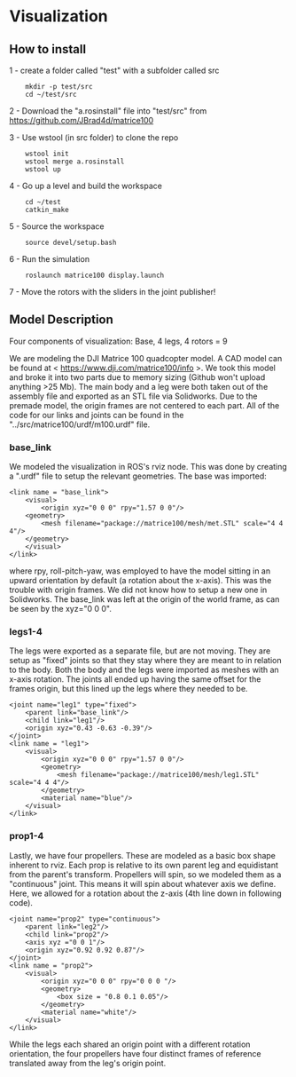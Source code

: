 # Visualization
## How to install
1 - create a folder called "test" with a subfolder called src
```
	mkdir -p test/src
	cd ~/test/src
```
2 - Download the "a.rosinstall" file into "test/src" from https://github.com/JBrad4d/matrice100

3 - Use wstool (in src folder) to clone the repo
```
	wstool init
	wstool merge a.rosinstall
	wstool up
```
4 - Go up a level and build the workspace
```
	cd ~/test
	catkin_make
```
5 - Source the workspace
```
	source devel/setup.bash
```
6 - Run the simulation
```
	roslaunch matrice100 display.launch
```
7 - Move the rotors with the sliders in the joint publisher!

## Model Description
Four components of visualization: Base, 4 legs, 4 rotors = 9 

We are modeling the DJI Matrice 100 quadcopter model. A CAD model can be found at < https://www.dji.com/matrice100/info >. We took this model and broke it into two parts due to memory sizing (Github won't upload anything >25 Mb). The main body and a leg were both taken out of the assembly file and exported as an STL file via Solidworks. Due to the premade model, the origin frames are not centered to each part. All of the code for our links and joints can be found in the "../src/matrice100/urdf/m100.urdf" file.

### base_link
We modeled the visualization in ROS's rviz node. This was done by creating a ".urdf" file to setup the relevant geometries. The base was imported:
```
<link name = "base_link">
	<visual>
		<origin xyz="0 0 0" rpy="1.57 0 0"/>
	<geometry>
		<mesh filename="package://matrice100/mesh/met.STL" scale="4 4 4"/>
	</geometry>
	</visual>
</link>
```
where rpy, roll-pitch-yaw, was employed to have the model sitting in an upward orientation by default (a rotation about the x-axis). This was the trouble with origin frames. We did not know how to setup a new one in Solidworks. The base_link was left at the origin of the world frame, as can be seen by the xyz="0 0 0".

### legs1-4
The legs were exported as a separate file, but are not moving. They are setup as "fixed" joints so that they stay where they are meant to in relation to the body. Both the body and the legs were imported as meshes with an x-axis rotation. The joints all ended up having the same offset for the frames origin, but this lined up the legs where they needed to be. 
```
<joint name="leg1" type="fixed">
	<parent link="base_link"/>
	<child link="leg1"/>
	<origin xyz="0.43 -0.63 -0.39"/>
</joint>
<link name = "leg1">
	<visual>
		<origin xyz="0 0 0" rpy="1.57 0 0"/>
		<geometry>
			<mesh filename="package://matrice100/mesh/leg1.STL" scale="4 4 4"/>
		</geometry>
		<material name="blue"/>
	</visual>
</link>
```
### prop1-4
Lastly, we have four propellers. These are modeled as a basic box shape inherent to rviz. Each prop is relative to its own parent leg and equidistant from the parent's transform. Propellers will spin, so we modeled them as a "continuous" joint. This means it will spin about whatever axis we define. Here, we allowed for a rotation about the z-axis (4th line down in following code).
```
<joint name="prop2" type="continuous">
	<parent link="leg2"/>
	<child link="prop2"/>
	<axis xyz ="0 0 1"/>
	<origin xyz="0.92 0.92 0.87"/>
</joint>
<link name = "prop2">
	<visual>
		<origin xyz="0 0 0" rpy="0 0 0 "/>
		<geometry>
			<box size = "0.8 0.1 0.05"/>
		</geometry>
		<material name="white"/>
	</visual>
</link>
```
While the legs each shared an origin point with a different rotation orientation, the four propellers have four distinct frames of reference translated away from the leg's origin point. 
